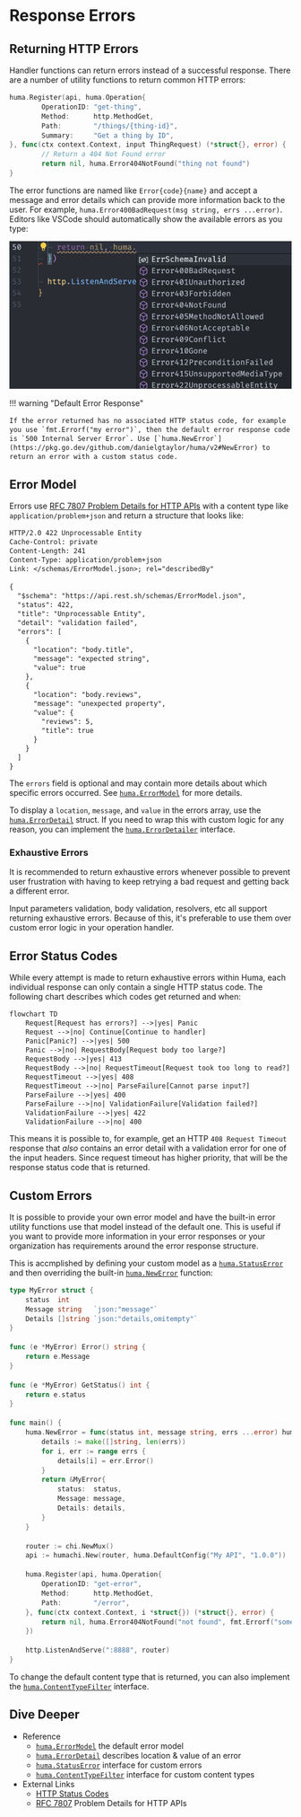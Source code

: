 # Response Errors

## Returning HTTP Errors

Handler functions can return errors instead of a successful response. There are a number of utility functions to return common HTTP errors:

```go title="code.go" hl_lines="7-8"
huma.Register(api, huma.Operation{
		OperationID: "get-thing",
		Method:      http.MethodGet,
		Path:        "/things/{thing-id}",
		Summary:     "Get a thing by ID",
}, func(ctx context.Context, input ThingRequest) (*struct{}, error) {
		// Return a 404 Not Found error
		return nil, huma.Error404NotFound("thing not found")
}
```

The error functions are named like `Error{code}{name}` and accept a message and error details which can provide more information back to the user. For example, `huma.Error400BadRequest(msg string, errs ...error)`. Editors like VSCode should automatically show the available errors as you type:

![VSCode errors](vscode-errors.png)

!!! warning "Default Error Response"

    If the error returned has no associated HTTP status code, for example you use `fmt.Errorf("my error")`, then the default error response code is `500 Internal Server Error`. Use [`huma.NewError`](https://pkg.go.dev/github.com/danielgtaylor/huma/v2#NewError) to return an error with a custom status code.

## Error Model

Errors use [RFC 7807 Problem Details for HTTP APIs](https://tools.ietf.org/html/rfc7807) with a content type like `application/problem+json` and return a structure that looks like:

```http title="HTTP Response"
HTTP/2.0 422 Unprocessable Entity
Cache-Control: private
Content-Length: 241
Content-Type: application/problem+json
Link: </schemas/ErrorModel.json>; rel="describedBy"

{
  "$schema": "https://api.rest.sh/schemas/ErrorModel.json",
  "status": 422,
  "title": "Unprocessable Entity",
  "detail": "validation failed",
  "errors": [
    {
      "location": "body.title",
      "message": "expected string",
      "value": true
    },
    {
      "location": "body.reviews",
      "message": "unexpected property",
      "value": {
        "reviews": 5,
        "title": true
      }
    }
  ]
}
```

The `errors` field is optional and may contain more details about which specific errors occurred. See [`huma.ErrorModel`](https://pkg.go.dev/github.com/danielgtaylor/huma/v2#ErrorModel) for more details.

To display a `location`, `message`, and `value` in the errors array, use the [`huma.ErrorDetail`](https://pkg.go.dev/github.com/danielgtaylor/huma/v2#ErrorDetail) struct. If you need to wrap this with custom logic for any reason, you can implement the [`huma.ErrorDetailer`](https://pkg.go.dev/github.com/danielgtaylor/huma/v2#ErrorDetailer) interface.

### Exhaustive Errors

It is recommended to return exhaustive errors whenever possible to prevent user frustration with having to keep retrying a bad request and getting back a different error.

Input parameters validation, body validation, resolvers, etc all support returning exhaustive errors. Because of this, it's preferable to use them over custom error logic in your operation handler.

## Error Status Codes

While every attempt is made to return exhaustive errors within Huma, each individual response can only contain a single HTTP status code. The following chart describes which codes get returned and when:

```mermaid
flowchart TD
	Request[Request has errors?] -->|yes| Panic
	Request -->|no| Continue[Continue to handler]
	Panic[Panic?] -->|yes| 500
	Panic -->|no| RequestBody[Request body too large?]
	RequestBody -->|yes| 413
	RequestBody -->|no| RequestTimeout[Request took too long to read?]
	RequestTimeout -->|yes| 408
	RequestTimeout -->|no| ParseFailure[Cannot parse input?]
	ParseFailure -->|yes| 400
	ParseFailure -->|no| ValidationFailure[Validation failed?]
	ValidationFailure -->|yes| 422
	ValidationFailure -->|no| 400
```

This means it is possible to, for example, get an HTTP `408 Request Timeout` response that _also_ contains an error detail with a validation error for one of the input headers. Since request timeout has higher priority, that will be the response status code that is returned.

## Custom Errors

It is possible to provide your own error model and have the built-in error utility functions use that model instead of the default one. This is useful if you want to provide more information in your error responses or your organization has requirements around the error response structure.

This is accmplished by defining your custom model as a [`huma.StatusError`](https://pkg.go.dev/github.com/danielgtaylor/huma/v2#StatusError) and then overriding the built-in [`huma.NewError`](https://pkg.go.dev/github.com/danielgtaylor/huma/v2#NewError) function:

```go title="code.go" hl_lines="1-13 16-26 36"
type MyError struct {
	status  int
	Message string   `json:"message"`
	Details []string `json:"details,omitempty"`
}

func (e *MyError) Error() string {
	return e.Message
}

func (e *MyError) GetStatus() int {
	return e.status
}

func main() {
	huma.NewError = func(status int, message string, errs ...error) huma.StatusError {
		details := make([]string, len(errs))
		for i, err := range errs {
			details[i] = err.Error()
		}
		return &MyError{
			status:  status,
			Message: message,
			Details: details,
		}
	}

	router := chi.NewMux()
	api := humachi.New(router, huma.DefaultConfig("My API", "1.0.0"))

	huma.Register(api, huma.Operation{
		OperationID: "get-error",
		Method:      http.MethodGet,
		Path:        "/error",
	}, func(ctx context.Context, i *struct{}) (*struct{}, error) {
		return nil, huma.Error404NotFound("not found", fmt.Errorf("some-other-error"))
	})

	http.ListenAndServe(":8888", router)
}
```

To change the default content type that is returned, you can also implement the [`huma.ContentTypeFilter`](https://pkg.go.dev/github.com/danielgtaylor/huma/v2#ContentTypeFilter) interface.

## Dive Deeper

-   Reference
    -   [`huma.ErrorModel`](https://pkg.go.dev/github.com/danielgtaylor/huma/v2#ErrorModel) the default error model
    -   [`huma.ErrorDetail`](https://pkg.go.dev/github.com/danielgtaylor/huma/v2#ErrorDetail) describes location & value of an error
    -   [`huma.StatusError`](https://pkg.go.dev/github.com/danielgtaylor/huma/v2#StatusError) interface for custom errors
    -   [`huma.ContentTypeFilter`](https://pkg.go.dev/github.com/danielgtaylor/huma/v2#ContentTypeFilter) interface for custom content types
-   External Links
    -   [HTTP Status Codes](https://developer.mozilla.org/en-US/docs/Web/HTTP/Status)
    -   [RFC 7807](https://tools.ietf.org/html/rfc7807) Problem Details for HTTP APIs
